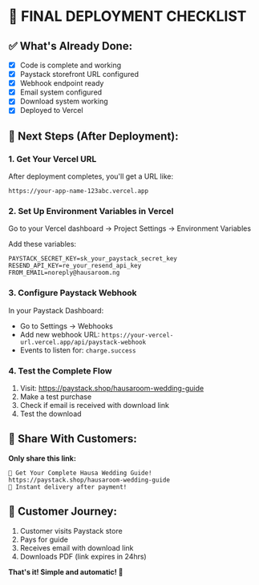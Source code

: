 # 🚀 FINAL DEPLOYMENT CHECKLIST

## ✅ What's Already Done:
- [x] Code is complete and working
- [x] Paystack storefront URL configured
- [x] Webhook endpoint ready
- [x] Email system configured
- [x] Download system working
- [x] Deployed to Vercel

## 🔧 Next Steps (After Deployment):

### 1. Get Your Vercel URL
After deployment completes, you'll get a URL like:
```
https://your-app-name-123abc.vercel.app
```

### 2. Set Up Environment Variables in Vercel
Go to your Vercel dashboard → Project Settings → Environment Variables

Add these variables:
```
PAYSTACK_SECRET_KEY=sk_your_paystack_secret_key
RESEND_API_KEY=re_your_resend_api_key  
FROM_EMAIL=noreply@hausaroom.ng
```

### 3. Configure Paystack Webhook
In your Paystack Dashboard:
- Go to Settings → Webhooks
- Add new webhook URL: `https://your-vercel-url.vercel.app/api/paystack-webhook`
- Events to listen for: `charge.success`

### 4. Test the Complete Flow
1. Visit: https://paystack.shop/hausaroom-wedding-guide
2. Make a test purchase
3. Check if email is received with download link
4. Test the download

## 📱 Share With Customers:
**Only share this link:**
```
🎊 Get Your Complete Hausa Wedding Guide!
https://paystack.shop/hausaroom-wedding-guide
💍 Instant delivery after payment!
```

## 🎯 Customer Journey:
1. Customer visits Paystack store
2. Pays for guide
3. Receives email with download link
4. Downloads PDF (link expires in 24hrs)

**That's it! Simple and automatic! 🎉**
